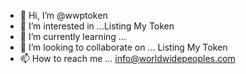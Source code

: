 - 👋 Hi, I’m @wwptoken
- 👀 I’m interested in ...Listing My Token
- 🌱 I’m currently learning ...
- 💞️ I’m looking to collaborate on ... Listing My Token
- 📫 How to reach me ... info@worldwidepeoples.com

<!---
wwptoken/wwptoken is a ✨ World Wide People Token [WWP] is a token based on Binance Coin blockchain. The most actual price for one World Wide People Token [WWP] is $0.000339. World Wide People Token is listed on 2 exchanges with a sum of 3 active markets. The 24h volume of [WWP] is $6 244.11 ✨ repository because its `README.md` (this file) appears on your GitHub profile.
You can click the Preview link to take a look at your changes.
--->
